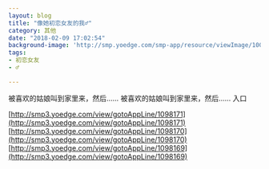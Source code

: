 ```yaml
---
layout: blog
title: "像她初恋女友的我♂"
category: 其他
date: "2018-02-09 17:02:54"
background-image: 'http://smp.yoedge.com/smp-app/resource/viewImage/1002004appline.png'
tags:
- 初恋女友
- ♂

---
```

被喜欢的姑娘叫到家里来，然后……
被喜欢的姑娘叫到家里来，然后……
入口

[http://smp3.yoedge.com/view/gotoAppLine/1098171](http://smp3.yoedge.com/view/gotoAppLine/1098171)
[http://smp3.yoedge.com/view/gotoAppLine/1098170](http://smp3.yoedge.com/view/gotoAppLine/1098170)
[http://smp3.yoedge.com/view/gotoAppLine/1098169](http://smp3.yoedge.com/view/gotoAppLine/1098169)

        
